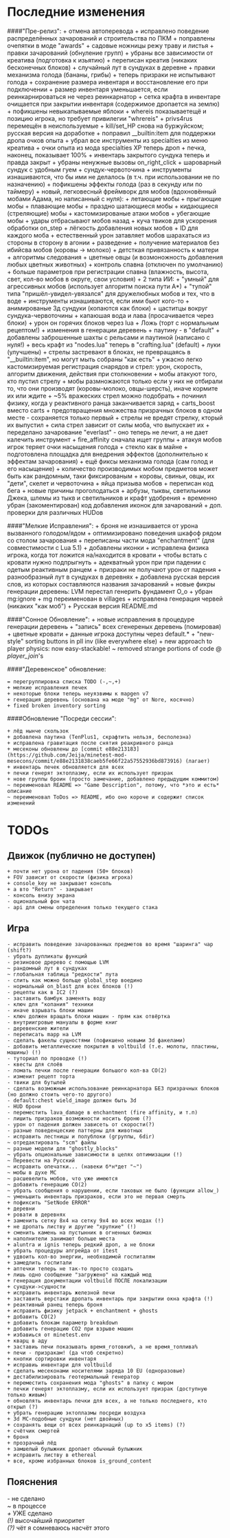 Последние изменения
===================

####"Пре-релиз":
    + отмена автоперевода
    + исправлено поведение распределённых зачарований и строительства по ПКМ
    + поправлены очепятки в моде "awards"
    + садовые ножницы режу траву и листья
    + правки зачарований (обнуление групп)
    + убраны все зависимости от креатива (подготовка к изьятию)
    + переписан креатив (никаких бесконечных блоков)
    + случайный лут в сундуках в деревне
    + правки механизма голода (бананы, грибы)
    + теперь призраки не испытывают голода
    + сохранение размера инвентаря и восстановление его при подключении
    + размер инвентаря уменьшается, если реинкарнироваться не через реинкарнатор
    + сетка крафта в инвентаре очищается при закрытии инвентаря (содержимое дропается на землю)
    + пофикшены невыкапываемые яблоки
    + whereis показываетещё и позицию игрока, но требует привилегии "whrereis"
    + privs4rus перемещён в неиспользуемые
    + kill/set_HP снова на буржуйском; русская версия на доработке
    + поправил __builtin:item для поддержки дропа очков опыта
    + убрал все инструменты из specialties из меню креатива
    + очки опыта из мода specialties XP теперь дроп
    + печка, наконец, показывает 100%
    + инвентарь закрытого сундука теперь и правда закрыт
    + убраны ненужные вызовы on_right_click
    + шароварный сундук с удобным гуем
    + сундук-червоточина
    + инструменты изнашиваются, что бы ими не делалось (в т.ч. при использовании не по назначению)
    + пофикшены эффекты голода (раз в секунду или по таймеру)
    + новый, легковесный фреймворк для мобов (вдохновённый мобами Адама, но написанный с нуля):
        + летающие мобы
        + прыгающие мобы
        + плавающие мобы
        + праздно шатающиеся мобы
        + кидающиеся (стреляющие) мобы
        + кастомизированые атаки мобов
        + убегающие мобы
        + удары отбрасывают мобов назад
        + куча твиков для ускорения обработки on_step
        + лёгкость добавления новых мобов
        + ID для каждого моба
        + естественный урон затавляет мобов шарахаться из стороны в сторону в агонии
        + разведение
        + получение материалов без ибийсва мобов (коровы -> молоко)
        + детсткая привязанность к матери
        + алгоритмы следования
        + цветные овцы (и возмоножность добавления любых цветных животных)
        + контроль спавна (отключен по умолчанию)
        + больше параметров при регистрации спавна (влажность, высота, свет, кол-во мобов в округе, свои условия)
        + 2 типа ИИ:
            + "умный" для агрессивных мобов (использует алгоритм поиска пути А*)
            + "тупой" типа "пришёл-увидел-увязался" для дружелюбных мобов и тех, что в воде
    + инструменты изнашиваются, если ими бьют кого-то
    + анимированые 3д сундуки (копаются как блоки)
    + цаститцы вокруг сундука-червоточины
    + капаюшая вода и лава (просачивается через блоки)
    + урон он горячих блоков через lua
    + Ложь (торт с нормальным рецептом!)
    + изменения в генерации деревень
    + паутину - в "default"
    + добавлены заброшенные шахты с рельсами и паутиной (написано с нуля!)
    + весь крафт из "nodes.lua" теперь в "crafting.lua" (default)
    + луки (улучшены)
    + стрелы застревают в блоках, не превращаясь в "__builtin:item", но могут мыть собраны "как есть"
    + ужасно легко кастомизируемая регистрация снарядов и стрел: урон, скорость, алгоритм движения, действия при столкновении
    + мобы атакуют того, кто пустил стрелу
    + мобы размножаются только если у них не отбирали то, что они производят (коровы-молоко, овцы-шерсть), иначе кормите их или ждите
    + ~5% вражеских стрел можно подобрать
    + починил физику, когда у реактивного ранца заканчивается заряд
    + carts_boost вместо carts
    + предотвращения множества призрачных блоков в одном месте - сохраняется только первый
    + стрелы не вредят стрелку, кторый их выпустил
    + сила стрел зависит от силы моба, что выпускает их
    + переделано зачарование "everlast" - оно теперь не лечит, а не дает калечить инструмент
    + fire_affinity сначала ищет группы
    + aтакуя мобов игрок теряет очки насыщения голода
    + стекло как в майне
    + подготовлена площадка для внедрения эффектов (дополнительно к эффектам зачарования)
    + ещё фиксы механизма голода (сам голод и его насыщение)
    + количество производимых мобом предметов может быть как рандомным, таки фиксированым
    + коровы, свиньи, овцы, их "дети", скелет и червоточина
    + яйца призыва мобов
    + переписан код бега
    + новые причины проголодаться
    + арбузы, тыквы, светильники Джека, шлемы из тыкв и светильников и крафт удобрения
    + временно убран (закоментирован) код добавления иконок для зачарований
    + доп. проверки для различных HUDов

####"Мелкие Исправления":
    + броня не изнашивается от урона вызванного голодом/ядом
    + оптимизировано поведения шкафоф рядом со столом зачарования
    + переписаны части мода "enchantment" (для совместимости с Lua 5.1)
    + добавлены иконки
    + исправлена физика игрока, когда тот ложится на/находится в кровати
    + чтобы встать с кровати нужно подпрыгнуть
    + адекватный урон при при падении с одетым реактивным ранцем
    + призраки не получают урон от падения
    + разнообразный лут в сундуках в деревнях
    + добавлена русская версия слов, из которых составляются названия зачарований
    + новые фикры генерации деревень: LVM перестал генерить фундамент О_о
    + убран mg:ignore
    + mg переименован в villages
    + исправлена генерация червей (никаких "как моб")
    + Русская версия README.md




####"Сонное Обновление":
    + новые исправления в процедуре генерации деревень
    + "запись" всех сгенереных деревень (помировая)
    + цветные кровати
    + данные игрока доступны через default.*
    + "new-style" sorting buttons in pll inv (like everywhere else)
    + new approach to player physics: now easy-stackable!
    ~ removed strange portions of code @ *player_join*\'s

####"Деревенское" обновление:

    = перегруппировка списка TODO (-,~,+)
    + мелкие исправления печек
    + некоторые блоки теперь неуязвимы к mapgen v7
    + генерация деревень (основана на моде "mg" от Nore, косячно)
    + fixed broken inventory sorting


####Обновление "Посреди сессии":

    + лёд нынче скользок
    + добавлена паутина (TenPlus1, скрафтить нельзя, бесполезна)
    + исправлена гравитация после снятия реакривного ранца
    + месеконы обновлены до [commit e88e213183] (https://github.com/Jeija/minetest-mod-mesecons/commit/e88e2131838caeb5fe66f22a57552936bd873916) (лагает)
    + инвентарь печек обновляется для всех
    + печки генерят эктоплазму, если их использует призрак
    + нове группы броин (просто замечание, добавлено предыдущим коммитом)
    ~ переименовал README => "Game Description", потому, что *это и есть* описание
    ~ переименовал ToDos => README, ибо оно короче и содержит список изменений

TODOs
=====

Движок (публично не доступен)
------
    + почти нет урона от падения (50+ блоков)
    + FOV зависит от скорости (физика игрока)
    + console_key не закрывает консоль
    + а вто "Return" - закрывает
    - консоль внизу экрана
    - оциональный фон чата
    - api для смены определения только текущего стака

Игра
----
    - исправить поведение зачарованных предметов во время "шаринга" чар (shift?)
    - убрать дупликаты функций
    - резиновое дререво с помощью LVM
    ~ рандомный лут в сундуках
    ~ глобальная таблица "редкости" лута
    - слить как можно больще global_step воедино
    - нормальный on_blast для всех блоков (!)
    - рецепты как в IC2 (?)
    - заставить бамбук заменять воду
    - ключ для "копания" техники
    - иначе взрывать блоки машин
    - ключ должен вращать блоки машин - прям как отвёртка
    - внутриигровые мануалы в форме книг
    - деревенские жители
    - переписать mapp на LVM
    - сделать факелы сущностями (пофикшено новыми 3d факелами)
    - добавить металлические покрытия в voltbuild (т.е. молоты, пластины, машины) (!)
    - туториал по проводке (!)
    - квесты для слоёв
    - ломать печки после генерации большого кол-ва CO(2)
    - изменит рецепт торта
    - твики для бутылей
    - сделать возможным использование реинкарнатора БЕЗ призрачных блоков (но должно стоить чего-то другого)
    - default:chest wield_image должен быть 3d
    - HUD брони
    - переместить lava_damage в enchantment (fire affinity, и т.п)
    - лишить призраков возможности носить броню (?)
    - урон от падения должен зависеть от скорости(?)
    - разные поведенцеские паттерны для животных
    - исправить лестницы и полублоки (gгруппы, 6dir)
    ~ отредактировать "scm" файлы
    ~ разные модели для "ghostly_blocks"
    ~ убрать опциональные зависимости в целях оптимизации (!)
    ~ Перевести на Русский
    ~ исправить опечатки... (навеки б*н*дет "~")
    ~ мобы в духе MC
    ~ расшевелить мобов, что уже имеются
    ~ добавить генерацию CO(2)
    ~ убрать сообщения о нарушении, если таковых не было (функции allow_)
    ~ уменьшить инвентарь призраков, если это не первая смерть
    + пофиксить "SetNode ERROR"
    + деревни
    + ровати в деревнях
    + заменить сетку 8x4 на сетку 9x4 во всех модах (!)
    + не дропать листву и другие "хрупкие" (!)
    + сменить камень на пустынник в огненных биомах
    + наполнители занимают больше места
    + aluntra и ignis теперь редкий дроп, а не блоки
    + убрать процедуры апгрейда от itest
    + удвоить кол-во энергии, необходимой госпиталям
    + замедлить госпитали
    + аптечки теперь не так-то просто создать
    + лишь одно сообщение "загружено" на каждый мод
    + генерация документации voltbuild ПОСЛЕ локализации
    + сундуки->сущности
    + исправить инвентарь железной печи
    + заставить верстаки дропать инвентарь при закрытии окна крафта (!)
    + реактивный ранец теперь броня
    + исправить физику jetpack + enchantment + ghosts
    + добавить CO(2)
    + добавить блокам параметр breakdown
    + добавить генерацию CO2 при взрыве машин
    + избавиься от minetest.env
    + кварц в аду
    + заставиь печи показывать время_готовки%, а не время_топлива%
    + печи - призракам! (да чтоб секретно)
    + кнопки сортировки инвентаря
    + исправиь инвентари для voltbuild
    + сделать месеконами носителями заряда 10 EU (одноразовые)
    + дестабилизировать геотермальный генератор
    + переместить сохранения мода "ghosts" в папку с миром
    + печки генерят эктоплазму, если их использует призрак (доступную только живым)
    + обновлять инвентарь печки для всех, а не только последнего, кто открыл (?)
    + убрать генерацию эктоплазмы посреди воздуха
    + 3d MC-подобные сундуки (нет двойных)
    + сохранять вещи от всех реинкарнаций (up to x5 items) (?)
    + счётчик смертей
    + броня
    + прозрачный лёд
    + замшелый булыжник дропает обычный булыжник
    + исправить листву в ethereal
    + все, кроме избранных блоков is_ground_content

Пояснения
------
*-* не сделано<br>
*~* в процессе<br>
*+* УЖЕ сделано<br>
*(!)* высочайший приоритет<br>
*(?)* чёт я сомневаюсь насчёт этого<br>
